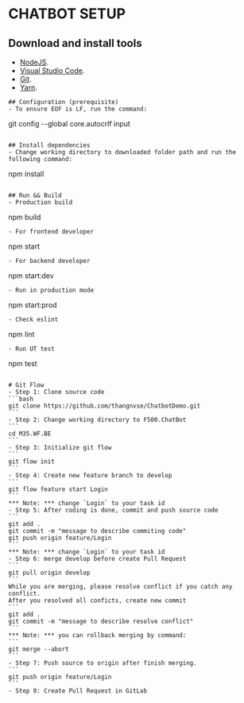 # CHATBOT SETUP

## Download and install tools
- [NodeJS](https://nodejs.org/en/download/).
- [Visual Studio Code](https://visualstudio.microsoft.com).
- [Git](https://git-scm.com/downloads).
- [Yarn](https://yarnpkg.com/en/docs/install#windows-stable).

````
## Configuration (prerequisite)
- To ensure EOF is LF, run the command:
````
git config --global core.autocrlf input
````

## Install dependencies
- Change working directory to downloaded folder path and run the following command:
````
npm install
````

## Run && Build
- Production build
````
npm build
```` 
- For frontend developer
````
npm start
````
- For backend developer
````
npm start:dev
````
- Run in production mode
````
npm start:prod
````
- Check eslint
````
npm lint
````
- Run UT test
````
npm test
````

# Git Flow
- Step 1: Clone source code
```bash
git clone https://github.com/thangnvse/ChatbotDemo.git
```
- Step 2: Change working directory to F500.ChatBot
```
cd M35.WF.BE
```
- Step 3: Initialize git flow
```
git flow init
```
- Step 4: Create new feature branch to develop
```
git flow feature start Login
```
*** Note: *** change `Login` to your task id
- Step 5: After coding is done, commit and push source code
```
git add .
git commit -m "message to describe commiting code"
git push origin feature/Login
```
*** Note: *** change `Login` to your task id
- Step 6: merge develop before create Pull Request
```
git pull origin develop
```
While you are merging, please resolve conflict if you catch any conflict.
After you resolved all conficts, create new commit
```
git add .
git commit -m "message to describe resolve conflict"
```
*** Note: *** you can rollback merging by command:
```
git merge --abort
```
- Step 7: Push source to origin after finish merging.
```
git push origin feature/Login
```
- Step 8: Create Pull Request in GitLab